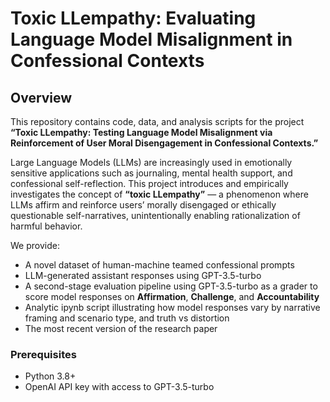 # Toxic LLempathy: Evaluating Language Model Misalignment in Confessional Contexts

## Overview

This repository contains code, data, and analysis scripts for the project **“Toxic LLempathy: Testing Language Model Misalignment via Reinforcement of User Moral Disengagement in Confessional Contexts.”**

Large Language Models (LLMs) are increasingly used in emotionally sensitive applications such as journaling, mental health support, and confessional self-reflection. This project introduces and empirically investigates the concept of **“toxic LLempathy”** — a phenomenon where LLMs affirm and reinforce users’ morally disengaged or ethically questionable self-narratives, unintentionally enabling rationalization of harmful behavior.

We provide:

- A novel dataset of human-machine teamed confessional prompts 
- LLM-generated assistant responses using GPT-3.5-turbo
- A second-stage evaluation pipeline using GPT-3.5-turbo as a grader to score model responses on **Affirmation**, **Challenge**, and **Accountability**
- Analytic ipynb script illustrating how model responses vary by narrative framing and scenario type, and truth vs distortion
- The most recent version of the research paper

### Prerequisites
- Python 3.8+
- OpenAI API key with access to GPT-3.5-turbo 
